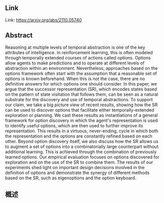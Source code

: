 ## Link
Link: https://arxiv.org/abs/2110.05740

## Abstract
Reasoning at multiple levels of temporal abstraction is one of the key attributes of intelligence. In reinforcement learning, this is often modeled through temporally extended courses of actions called options. Options allow agents to make predictions and to operate at different levels of abstraction within an environment. Nevertheless, approaches based on the options framework often start with the assumption that a reasonable set of options is known beforehand. When this is not the case, there are no definitive answers for which options one should consider. In this paper, we argue that the successor representation (SR), which encodes states based on the pattern of state visitation that follows them, can be seen as a natural substrate for the discovery and use of temporal abstractions. To support our claim, we take a big picture view of recent results, showing how the SR can be used to discover options that facilitate either temporally-extended exploration or planning. We cast these results as instantiations of a general framework for option discovery in which the agent's representation is used to identify useful options, which are then used to further improve its representation. This results in a virtuous, never-ending, cycle in which both the representation and the options are constantly refined based on each other. Beyond option discovery itself, we also discuss how the SR allows us to augment a set of options into a combinatorially large counterpart without additional learning. This is achieved through the combination of previously learned options. Our empirical evaluation focuses on options discovered for exploration and on the use of the SR to combine them. The results of our experiments shed light on important design decisions involved in the definition of options and demonstrate the synergy of different methods based on the SR, such as eigenoptions and the option keyboard.

## 概述

